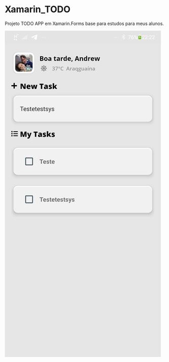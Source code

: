# Xamarin_TODO
Projeto TODO APP em Xamarin.Forms base para estudos para meus alunos.


![ScreenShot](ScreenShots/TodoApp.jpeg)
